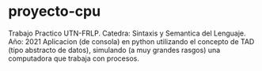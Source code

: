 # proyecto-cpu
Trabajo Practico UTN-FRLP. Catedra: Sintaxis y Semantica del Lenguaje. Año: 2021
Aplicacion (de consola) en python utilizando el concepto de TAD (tipo abstracto de datos), simulando (a muy grandes rasgos) una computadora que trabaja con procesos.
